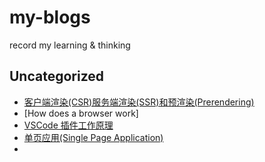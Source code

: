 # my-blogs
record my learning & thinking

## Uncategorized

* [客户端渲染(CSR)服务端渲染(SSR)和预渲染(Prerendering)](posts/CSR-SSR-Prerendering.md)
* [How does a browser work]
* [VSCode 插件工作原理](posts/vscode-plugins.md)
* [单页应用(Single Page Application)](posts/single-page-application.md)
*
